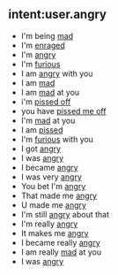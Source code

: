 ## intent:user.angry
- I'm being [mad](emotion:angry)
- I'm [enraged](emotion:angry)
- I'm [angry](emotion)
- I'm [furious](emotion:angry)
- I am [angry](emotion) with you
- I am [mad](emotion:angry)
- I am [mad](emotion:angry) at you
- i'm [pissed off](emotion:angry)
- you have [pissed me off](emotion:angry)
- I'm [mad](emotion:angry) at you
- I am [pissed](emotion:angry)
- I'm [furious](emotion:angry) with you
- I got [angry](emotion)
- I was [angry](emotion)
- I became [angry](emotion)
- I was very [angry](emotion)
- You bet I'm [angry](emotion)
- That made me [angry](emotion)
- U made me [angry](emotion)
- I'm still [angry](emotion) about that
- I'm really [angry](emotion)
- It makes me [angry](emotion)
- I became really [angry](emotion)
- I am really [mad](emotion:angry) at you
- I was [angry](emotion)